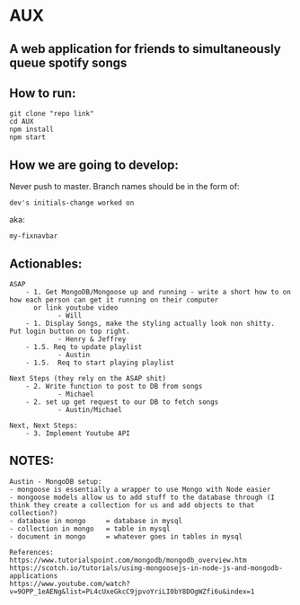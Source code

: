 # AUX

## A web application for friends to simultaneously queue spotify songs

## How to run:

	git clone "repo link"
	cd AUX
	npm install
	npm start

## How we are going to develop:

Never push to master.  Branch names should be in the form of: 
	
	dev's initials-change worked on

aka:

	my-fixnavbar

## Actionables:

```
ASAP
    - 1. Get MongoDB/Mongoose up and running - write a short how to on how each person can get it running on their computer
      or link youtube video
      		- Will
	- 1. Display Songs, make the styling actually look non shitty.  Put login button on top right.
			- Henry & Jeffrey
	- 1.5. Req to update playlist
			- Austin
	- 1.5.  Req to start playing playlist

Next Steps (they rely on the ASAP shit)
    - 2. Write function to post to DB from songs
    		- Michael
    - 2. set up get request to our DB to fetch songs
    		- Austin/Michael

Next, Next Steps:
	- 3. Implement Youtube API
```
## NOTES:
```
Austin - MongoDB setup: 
- mongoose is essentially a wrapper to use Mongo with Node easier
- mongoose models allow us to add stuff to the database through (I think they create a collection for us and add objects to that collection?)
- database in mongo 	= database in mysql
- collection in mongo 	= table in mysql
- document in mongo 	= whatever goes in tables in mysql

References:
https://www.tutorialspoint.com/mongodb/mongodb_overview.htm
https://scotch.io/tutorials/using-mongoosejs-in-node-js-and-mongodb-applications
https://www.youtube.com/watch?v=9OPP_1eAENg&list=PL4cUxeGkcC9jpvoYriLI0bY8DOgWZfi6u&index=1
```
